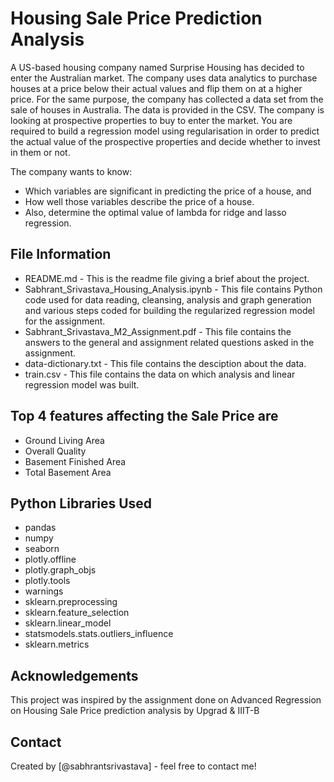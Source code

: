 # Housing Sale Price Prediction Analysis
A US-based housing company named Surprise Housing has decided to enter the Australian market. The company uses data analytics to purchase houses at a price below their actual values and flip them on at a higher price. For the same purpose, the company has collected a data set from the sale of houses in Australia. The data is provided in the CSV. The company is looking at prospective properties to buy to enter the market. You are required to build a regression model using regularisation in order to predict the actual value of the prospective properties and decide whether to invest in them or not.

The company wants to know:
- Which variables are significant in predicting the price of a house, and
- How well those variables describe the price of a house.
- Also, determine the optimal value of lambda for ridge and lasso regression.


## File Information
- README.md - This is the readme file giving a brief about the project.
- Sabhrant_Srivastava_Housing_Analysis.ipynb - This file contains Python code used for data reading, cleansing, analysis and graph generation and various steps coded for building the regularized regression model for the assignment.
- Sabhrant_Srivastava_M2_Assignment.pdf - This file contains the answers to the general and assignment related questions asked in the assignment.
- data-dictionary.txt - This file contains the desciption about the data.
- train.csv - This file contains the data on which analysis and linear regression model was built.

<!-- You can include any other section that is pertinent to your problem -->

## Top 4 features affecting the Sale Price are
- Ground Living Area
- Overall Quality
- Basement Finished Area
- Total Basement Area

<!-- You don't have to answer all the questions - just the ones relevant to your project. -->

## Python Libraries Used
- pandas
- numpy
- seaborn
- plotly.offline
- plotly.graph_objs
- plotly.tools
- warnings
- sklearn.preprocessing
- sklearn.feature_selection
- sklearn.linear_model
- statsmodels.stats.outliers_influence
- sklearn.metrics

## Acknowledgements
This project was inspired by the assignment done on Advanced Regression on Housing Sale Price prediction analysis by Upgrad & IIIT-B

## Contact
Created by [@sabhrantsrivastava] - feel free to contact me!



<!-- Optional -->
<!-- ## License -->
<!-- This project is open source and available under the [... License](). -->

<!-- You don't have to include all sections - just the one's relevant to your project -->
